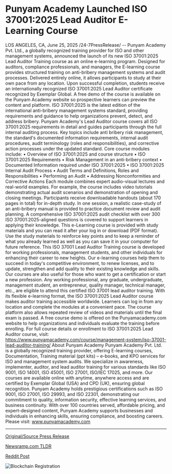 # Punyam Academy Launched ISO 37001:2025 Lead Auditor E-Learning Course

LOS ANGELES, CA, June 25, 2025 /24-7PressRelease/ -- Punyam Academy Pvt. Ltd., a globally recognized training provider for ISO and other management systems, announced the launch of its new ISO 37001:2025 Lead Auditor Training course as an online e-learning program. Designed for auditors, compliance professionals, and managers, the E-learning course provides structured training on anti-bribery management systems and audit processes. Delivered entirely online, it allows participants to study at their own pace from any location. Upon successful completion, students receive an internationally recognized ISO 37001:2025 Lead Auditor certificate recognized by Exemplar Global. A free demo of the course is available on the Punyam Academy website so prospective learners can preview the content and platform.  ISO 37001:2025 is the latest edition of the international anti-bribery management systems standard, providing requirements and guidance to help organizations prevent, detect, and address bribery. Punyam Academy's Lead Auditor course covers all ISO 37001:2025 requirements in detail and guides participants through the full internal auditing process. Key topics include anti bribery risk management, the standard's documented information requirements, internal audit procedures, audit terminology (roles and responsibilities), and corrective action processes under the updated standard. Core course modules include:  • Overview of ISO 37001:2025 and course structure • ISO 37001:2025 Requirements • Risk Management in an anti-bribery context • Documented Information required under ISO 37001:2025 • ISO 37001:2025 Internal Audit Process • Audit Terms and Definitions, Roles and Responsibilities • Performing an Audit • Addressing Nonconformities and Corrective Actions  Each module combines expert audio-visual lectures and real-world examples. For example, the course includes video tutorials demonstrating actual audit scenarios and demonstration of opening and closing meetings. Participants receive downloadable handouts (about 170 pages in total) for in-depth study. In one session, a realistic case-study of an anti-bribery manual is provided to practice document review and audit planning. A comprehensive ISO 37001:2025 audit checklist with over 300 ISO 37001:2025-aligned questions is covered to support learners in applying their knowledge.   This e-Learning course is provided with study materials and you can read it after your log in or download (PDF format). Use the study materials to reinforce key points and to keep a reminder of what you already learned as well as you can save it in your computer for future reference.  This ISO 37001 Lead Auditor Training course is developed for working professionals, management students, and other individuals for enhancing their career to new heights. Our e-learning courses help them to succeed in today's competitive environment, to renew licenses, and to update, strengthen and add quality to their existing knowledge and skills. Our courses are also useful for those who want to get a certification or start a new profession.  Any working professional, any graduate, undergraduate, management student, an entrepreneur, quality manager, technical manager, etc., are eligible to attend this certified ISO 37001 lead auditor training.  With its flexible e-learning format, the ISO 37001:2025 Lead Auditor course makes auditor training accessible worldwide. Learners can log in from any location and complete the modules at a convenient pace. The course platform also allows repeated review of videos and materials until the final exam is passed. A free course demo is offered on the Punyamacademy.com website to help organizations and individuals evaluate the training before enrolling.  For full course details or enrollment to ISO 37001:2025 Lead Auditor course, visit: https://www.punyamacademy.com/course/management-system/iso-37001-lead-auditor-training/  About Punyam Academy  Punyam Academy Pvt. Ltd. is a globally recognized training provider, offering E-learning courses, Documentation, Training material (ppt kits) – e-books, and KPO services for ISO and management system audits. We specialize in awareness, implementer, auditor, and lead auditor training for various standards like ISO 9001, ISO 14001, ISO 45001, ISO 27001, ISO/IEC 17025, and more. Our courses are available online with anytime, anywhere access and are certified by Exemplar Global (USA) and CPD (UK), ensuring global recognition. Punyam Academy holds prestigious certifications such as ISO 9001, ISO 27001, ISO 29993, and ISO 22301, demonstrating our commitment to quality, information security, effective learning services, and business continuity. With over 100 countries served, affordable pricing, and expert-designed content, Punyam Academy supports businesses and individuals in enhancing skills, ensuring compliance, and boosting careers. Please visit: www.punyamacademy.com 

---

[Original/Source Press Release](https://www.24-7pressrelease.com/press-release/524184/punyam-academy-launched-iso-370012025-lead-auditor-e-learning-course)
                    

[Newsramp.com TLDR](https://newsramp.com/curated-news/punyam-academy-launches-online-iso-37001-2025-lead-auditor-training/697b2e4621f3340bd81f19f9d0ac4294) 

 



[Reddit Post](https://www.reddit.com/r/newsramp/comments/1ljzao9/punyam_academy_launches_online_iso_370012025_lead/) 



![Blockchain Registration](https://cdn.newsramp.app/24-7PressRelease/qrcode/256/25/fernAUBy.webp)